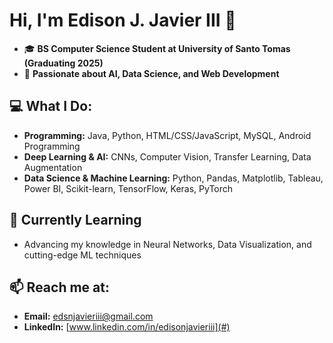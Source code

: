 # Hi, I'm Edison J. Javier III 👋  
- 🎓 **BS Computer Science Student at University of Santo Tomas (Graduating 2025)**
- 🌟 **Passionate about AI, Data Science, and Web Development**

## 💻 What I Do:
- **Programming:** Java, Python, HTML/CSS/JavaScript, MySQL, Android Programming
- **Deep Learning & AI:** CNNs, Computer Vision, Transfer Learning, Data Augmentation
- **Data Science & Machine Learning:** Python, Pandas, Matplotlib, Tableau, Power BI, Scikit-learn, TensorFlow, Keras, PyTorch

## 🌱 Currently Learning  
- Advancing my knowledge in Neural Networks, Data Visualization, and cutting-edge ML techniques

## 📫 Reach me at:  
- **Email:** [edsnjavieriii@gmail.com](mailto:edsnjavieriii@gmail.com)  
-  **LinkedIn:** [www.linkedin.com/in/edisonjavieriii](#)
